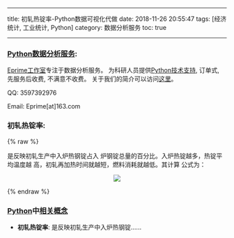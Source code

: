 
---
title: 初轧热锭率-Python数据可视化代做
date: 2018-11-26 20:55:47
tags: [经济统计, 工业统计, Python]
category: 数据分析服务
toc: true

---



<span></span>
<!-- more -->

### [Python](/tags/Python/)[数据分析服务](/categories/数据分析服务/):
[Eprime工作室](http://Eprime.cn/)专注于数据分析服务。
为科研人员提供[Python技术支持](http://Eprime.cn/2018/08/18/Eprime工作室Python代做服务详情/), 订单式, 先服务后收费, 不满意不收费。
关于我们的简介可以访问[这里](http://Eprime.cn/2018/08/17/关于Eprime工作室/)。

QQ: 3597392976

Email: Eprime[at]163.com



### 初轧热锭率:

{% raw %}
<div class="p1">是反映初轧生产中入炉热钢锭占入
炉钢锭总量的百分比。入炉热锭越多，热锭平均温度越
高，初轧再加热时间就越短，燃料消耗就越低。其计算
公式为：<p align="center"><img align="absmiddle" src="/CRFDPIC/R200806043/R200806043.0346.3%5B0a837e2e3053%5D.gif"></p></div>
{% endraw %}



### [Python](/tags/Python/)中[相关概念](/categories/数据分析服务)

- **初轧热锭率**: 是反映初轧生产中入炉热钢锭......





